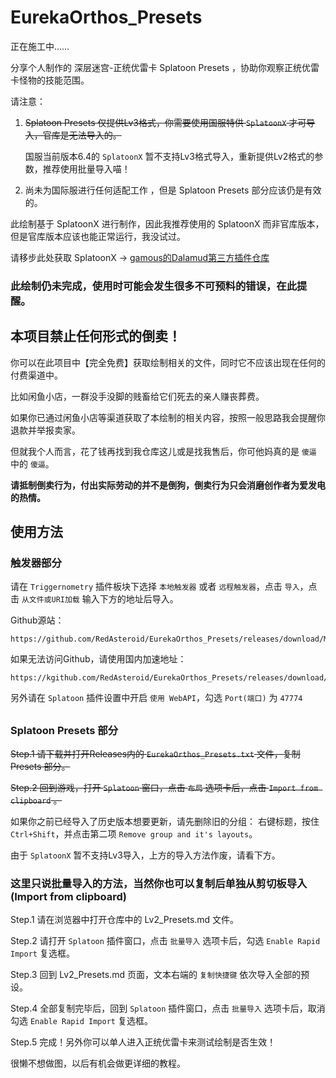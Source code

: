 # EurekaOrthos_Presets
正在施工中……

分享个人制作的 深层迷宫-正统优雷卡 Splatoon Presets ，协助你观察正统优雷卡怪物的技能范围。

请注意：

1. ~~Splatoon Presets 仅提供Lv3格式，你需要使用国服特供 `SplatoonX` 才可导入，官库是无法导入的。~~

   国服当前版本6.4的 `SplatoonX` 暂不支持Lv3格式导入，重新提供Lv2格式的参数，推荐使用批量导入喵！

2. 尚未为国际服进行任何适配工作 ，但是 Splatoon Presets 部分应该仍是有效的。

此绘制基于 SplatoonX 进行制作，因此我推荐使用的 SplatoonX 而非官库版本，但是官库版本应该也能正常运行，我没试过。

请移步此处获取 SplatoonX → [gamous的Dalamud第三方插件仓库](https://github.com/gamous/DalamudPluginsCN-Dev/)


### 此绘制仍未完成，使用时可能会发生很多不可预料的错误，在此提醒。 ###

## 本项目禁止任何形式的倒卖！ ##

你可以在此项目中【完全免费】获取绘制相关的文件，同时它不应该出现在任何的付费渠道中。

比如闲鱼小店，一群没手没脚的贱畜给它们死去的亲人赚丧葬费。

如果你已通过闲鱼小店等渠道获取了本绘制的相关内容，按照一般思路我会提醒你退款并举报卖家。

但就我个人而言，花了钱再找到我仓库这儿或是找我售后，你可他妈真的是 `傻逼` 中的 `傻逼`。

**请抵制倒卖行为，付出实际劳动的并不是倒狗，倒卖行为只会消磨创作者为爱发电的热情。**

## 使用方法

### 触发器部分

请在 `Triggernometry` 插件板块下选择 `本地触发器` 或者 `远程触发器`，点击 `导入`，点击 `从文件或URI加载` 输入下方的地址后导入。

Github源站：
```
https://github.com/RedAsteroid/EurekaOrthos_Presets/releases/download/Main/EurekaOrthos_TRN.xml
```
如果无法访问Github，请使用国内加速地址：
```
https://kgithub.com/RedAsteroid/EurekaOrthos_Presets/releases/download/Main/EurekaOrthos_TRN.xml
```

另外请在 `Splatoon` 插件设置中开启 `使用 WebAPI`，勾选 `Port(端口)` 为 `47774`
##

### Splatoon Presets 部分

~~Step.1 请下载并打开Releases内的 `EurekaOrthos_Presets.txt` 文件，复制 Presets 部分。~~

~~Step.2 回到游戏，打开 `Splatoon` 窗口，点击 `布局` 选项卡后，点击 `Import from clipboard` 。~~

如果你之前已经导入了历史版本想要更新，请先删除旧的分组： 右键标题，按住 `Ctrl+Shift`，并点击第二项 `Remove group and it's layouts`。

由于 `SplatoonX` 暂不支持Lv3导入，上方的导入方法作废，请看下方。

### 这里只说批量导入的方法，当然你也可以复制后单独从剪切板导入(Import from clipboard)

Step.1 请在浏览器中打开仓库中的 Lv2_Presets.md 文件。

Step.2 请打开 `Splatoon` 插件窗口，点击 `批量导入` 选项卡后，勾选 `Enable Rapid Import` 复选框。

Step.3 回到 Lv2_Presets.md 页面，文本右端的 `复制快捷键` 依次导入全部的预设。

Step.4 全部复制完毕后，回到 `Splatoon` 插件窗口，点击 `批量导入` 选项卡后，取消勾选 `Enable Rapid Import` 复选框。

Step.5 完成！另外你可以单人进入正统优雷卡来测试绘制是否生效！

很懒不想做图，以后有机会做更详细的教程。
